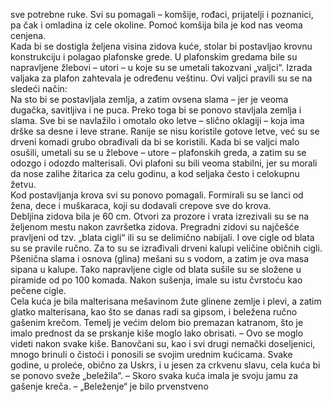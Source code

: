 sve potrebne ruke. Svi su pomagali – komšije, rođaci, prijatelji i poznanici, pa čak i omladina iz cele okoline. Pomoć komšija bila je kod nas veoma cenjena.  
Kada bi se dostigla željena visina zidova kuće, stolar bi postavljao krovnu konstrukciju i polagao plafonske grede. U plafonskim gredama bile su napravljene žlebovi – utori – u koje su se umetali takozvani „valjci“. Izrada valjaka za plafon zahtevala je određenu veštinu. Ovi valjci pravili su se na sledeći način:  
Na sto bi se postavljala zemlja, a zatim ovsena slama – jer je veoma dugačka, savitljiva i ne puca. Preko toga bi se ponovo stavljala zemlja i slama. Sve bi se navlažilo i omotalo oko letve – slično oklagiji – koja ima drške sa desne i leve strane. Ranije se nisu koristile gotove letve, već su se drveni komadi grubo obrađivali da bi se koristili. Kada bi se valjci malo osušili, umetali su se u žlebove – utore – plafonskih greda, a zatim su se odozgo i odozdo malterisali. Ovi plafoni su bili veoma stabilni, jer su morali da nose zalihe žitarica za celu godinu, a kod seljaka često i celokupnu žetvu.  
Kod postavljanja krova svi su ponovo pomagali. Formirali su se lanci od žena, dece i muškaraca, koji su dodavali crepove sve do krova.  
Debljina zidova bila je 60 cm. Otvori za prozore i vrata izrezivali su se na željenom mestu nakon završetka zidova. Pregradni zidovi su najčešće pravljeni od tzv. „blata cigli“ ili su se delimično nabijali. I ove cigle od blata su se pravile ručno. Za to su se izrađivali drveni kalupi veličine običnih cigli. Pšenična slama i osnova (glina) mešani su s vodom, a zatim je ova masa sipana u kalupe. Tako napravljene cigle od blata sušile su se složene u piramide od po 100 komada. Nakon sušenja, imale su istu čvrstoću kao pečene cigle.  
Cela kuća je bila malterisana mešavinom žute glinene zemlje i plevi, a zatim glatko malterisana, kao što se danas radi sa gipsom, i beležena ručno gašenim krečom. Temelj je većim delom bio premazan katranom, što je imalo prednost da se prskanje kiše moglo lako obrisati. – Ovo se moglo videti nakon svake kiše. Banovčani su, kao i svi drugi nemački doseljenici, mnogo brinuli o čistoći i ponosili se svojim urednim kućicama. Svake godine, u proleće, obično za Uskrs, i u jesen za crkvenu slavu, cela kuća bi se ponovo sveže „beležila“. – Skoro svaka kuća imala je svoju jamu za gašenje kreča. – „Beleženje“ je bilo prvenstveno